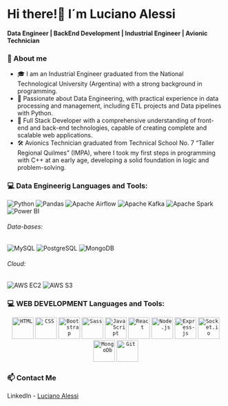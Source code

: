 # Hi there!👋 I´m Luciano Alessi

**Data Engineer | BackEnd Development | Industrial Engineer | Avionic Technician**

### 🚀 About me

- 🎓 I am an Industrial Engineer graduated from the National Technological University (Argentina) with a strong background in programming.
- 🌱 Passionate about Data Engineering, with practical experience in data processing and management, including ETL projects and Data pipelines with Python.
- 🌱 Full Stack Developer with a comprehensive understanding of front-end and back-end technologies, capable of creating complete and scalable web applications.
- 🛠 Avionics Technician graduated from Technical School No. 7 “Taller Regional Quilmes” (IMPA), where I took my first steps in programming with C++ at an early age, developing a solid foundation in logic and problem-solving.

### 💻 Data Engineerig Languages and Tools: 

![Python](https://img.shields.io/badge/-Python-3776AB?logo=python&logoColor=white)
![Pandas](https://img.shields.io/badge/-Pandas-150458?logo=pandas&logoColor=white)
![Apache Airflow](https://img.shields.io/badge/-Apache%20Airflow-017CEE?logo=apache-airflow&logoColor=white)
![Apache Kafka](https://img.shields.io/badge/-Apache%20Kafka-231F20?logo=apache-kafka&logoColor=white)
![Apache Spark](https://img.shields.io/badge/-Apache%20Spark-E25A1C?logo=apache-spark&logoColor=white)
![Power BI](https://img.shields.io/badge/-Power%20BI-F2C811?logo=power-bi&logoColor=white)
###### Data-bases:
![MySQL](https://img.shields.io/badge/-MySQL-4479A1?logo=mysql&logoColor=white)
![PostgreSQL](https://img.shields.io/badge/-PostgreSQL-336791?logo=postgresql&logoColor=white)
![MongoDB](https://img.shields.io/badge/-MongoDB-47A248?logo=mongodb&logoColor=white)
###### Cloud:
![AWS EC2](https://img.shields.io/badge/-AWS%20EC2-FF9900?logo=amazon-aws&logoColor=white)
![AWS S3](https://img.shields.io/badge/-AWS%20S3-569A31?logo=amazon-s3&logoColor=white)

<!-- 
### 💻 Data Engineering Languages and Tools:
<div align="center">
  <code><img height="50" src="https://cdn.jsdelivr.net/gh/devicons/devicon/icons/python/python-original.svg" alt="Python" title="Python"/></code>
   <code><img height="50" src="https://upload.wikimedia.org/wikipedia/commons/e/ed/Pandas_logo.svg" alt="Pandas" title="Pandas"/></code>
  <code><img height="50" src="https://cdn.jsdelivr.net/gh/devicons/devicon/icons/mysql/mysql-original-wordmark.svg" alt="SQL" title="SQL"/></code>
    <code><img height="50" src="https://cdn.jsdelivr.net/gh/devicons/devicon/icons/postgresql/postgresql-original-wordmark.svg" alt="PostgreSQL" title="PostgreSQL"/></code>
    <code><img height="50" src="https://cdn.jsdelivr.net/gh/devicons/devicon/icons/mongodb/mongodb-original-wordmark.svg" alt="MongoDB" title="MongoDB"/></code>
    <code><img height="50" src="https://cdn.jsdelivr.net/gh/devicons/devicon/icons/airflow/airflow-original.svg" alt="Airflow" title="Airflow"/></code>
  <code><img height="50" src="https://cdn.jsdelivr.net/gh/devicons/devicon/icons/apachekafka/apachekafka-original.svg" alt="Kafka" title="Kafka"/></code>
  <code><img height="50" src="https://www.vectorlogo.zone/logos/apache_spark/apache_spark-ar21.svg" alt="Apache Spark" title="Apache Spark"/></code>
</div>](url)](url)

-->



### 💻 WEB DEVELOPMENT Languages and Tools:
  
   <div align="center">
    	<code><img height="50" src="https://user-images.githubusercontent.com/25181517/192158954-f88b5814-d510-4564-b285-dff7d6400dad.png" alt="HTML" title="HTML"/></code>
    	<code><img height="50" src="https://user-images.githubusercontent.com/25181517/183898674-75a4a1b1-f960-4ea9-abcb-637170a00a75.png" alt="CSS" title="CSS"/></code>
     <code><img height="50" src="https://github.com/lucianoalessi/lucianoalessi/assets/115379121/0a4f8232-ad26-4907-bb78-31d4c511cb0a" alt="Bootstrap" title="Bootstrap"/></code>
     <code><img height="50" src="https://github.com/lucianoalessi/lucianoalessi/assets/115379121/d1accd65-9e84-40e8-8e95-e79321997cd9" alt="Sass" title="Sass"/></code>
    	<code><img height="50" src="https://user-images.githubusercontent.com/25181517/117447155-6a868a00-af3d-11eb-9cfe-245df15c9f3f.png" alt="JavaScript" title="JavaScript"/></code>
    	<code><img height="50" src="https://user-images.githubusercontent.com/25181517/183897015-94a058a6-b86e-4e42-a37f-bf92061753e5.png" alt="React" title="React"/></code>
    	<code><img height="50" src="https://user-images.githubusercontent.com/25181517/183568594-85e280a7-0d7e-4d1a-9028-c8c2209e073c.png" alt="Node.js" title="Node.js"/></code>
      <code><img height="50" src="https://github.com/lucianoalessi/lucianoalessi/assets/115379121/a161b402-4aa2-45b5-9b12-669caa679461" alt="Express-js" title="Express-js"/></code>
      <code><img height="50" src="https://github.com/lucianoalessi/lucianoalessi/assets/115379121/189e108c-caca-4723-bcc3-6caaff91c975" alt="Socket.io" title="Socket.io"/></code>
      <code><img height="50" src="https://github.com/lucianoalessi/lucianoalessi/assets/115379121/148e8775-539c-47bc-aad8-daba0596c728" alt="MongoDb" title="MongoDb"/></code>
    	<code><img height="50" src="https://user-images.githubusercontent.com/25181517/192108372-f71d70ac-7ae6-4c0d-8395-51d8870c2ef0.png" alt="Git" title="Git"/></code>
   </div>
 
### 📫 Contact Me

LinkedIn - [Luciano Alessi](https://www.linkedin.com/in/lucianoalessi/)



<!--
**lucianoalessi/lucianoalessi** is a ✨ _special_ ✨ repository because its `README.md` (this file) appears on your GitHub profile.

Here are some ideas to get you started:

- 🔭 I’m currently working on ...
- 🌱 I’m currently learning ...
- 👯 I’m looking to collaborate on ...
- 🤔 I’m looking for help with ...
- 💬 Ask me about ...
- 📫 How to reach me: ...
- 😄 Pronouns: ...
- ⚡ Fun fact: ...
-->
